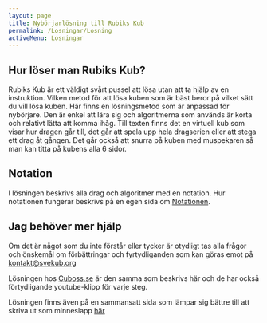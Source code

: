 ```yaml
---
layout: page
title: Nybörjarlösning till Rubiks Kub
permalink: /Losningar/Losning
activeMenu: Losningar
---
```

## Hur löser man Rubiks Kub?
Rubiks Kub är ett väldigt svårt pussel att lösa utan att ta hjälp av en instruktion. Vilken metod för att lösa kuben som är bäst beror på vilket sätt du vill lösa kuben. Här finns en lösningsmetod som är anpassad för nybörjare. Den är enkel att lära sig och algoritmerna som används är korta och relativt lätta att komma ihåg. Till texten finns det en virtuell kub som visar hur dragen går till, det går att spela upp hela dragserien eller att stega ett drag åt gången. Det går också att snurra på kuben med muspekaren så man kan titta på kubens alla 6 sidor. 

## Notation
I lösningen beskrivs alla drag och algoritmer med en notation. Hur notationen fungerar beskrivs på en egen sida om [Notationen](/Losningar/Notation). 

## Jag behöver mer hjälp
Om det är något som du inte förstår eller tycker är otydligt tas alla frågor och önskemål om förbättringar och fyrtydliganden som kan göras emot på <a href="mailto:kontakt@svekub.org">kontakt@svekub.org</a>

Lösningen hos [Cuboss.se](http://www.cuboss.se/lar-dig-losa-rubiks-kub/) är den samma som beskrivs här och de har också förtydligande youtube-klipp för varje steg. 

Lösningen finns även på en sammansatt sida som lämpar sig bättre till att skriva ut som minneslapp [här](/Losningar/Losning/printlosning)
